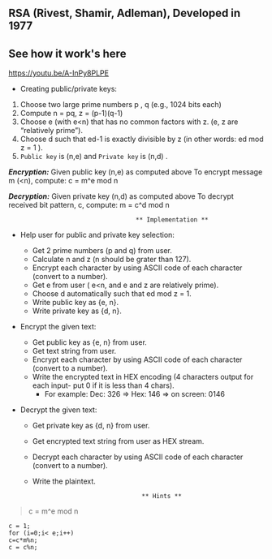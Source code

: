 ## RSA (Rivest, Shamir, Adleman), Developed in 1977

## See how it work's here 
https://youtu.be/A-InPy8PLPE



* Creating public/private keys:

1. Choose two large prime numbers p , q (e.g., 1024 bits each)
2. Compute n = pq,  z = (p-1)(q-1)
3. Choose e (with e<n) that has no common factors with z. (e, z are “relatively prime”).
4. Choose d such that ed-1 is  exactly divisible by z (in other words: ed mod z  = 1 ).
5. `Public key` is (n,e) <PU> and `Private key` is (n,d) <PR>.

**_Encryption:_**
Given public key (n,e) as computed above To encrypt message m (<n), compute: c = m^e mod n

**_Decryption:_**
Given private key (n,d) as computed above To decrypt received bit pattern, c, compute: m = c^d mod n

                                       ** Implementation **
* Help user for public and private key selection:
   - Get 2 prime numbers (p and q) from user.
   - Calculate n and z  (n should be grater than 127).
   - Encrypt each character by using ASCII code of each character (convert to a number).
   - Get e from user ( e<n, and e and z are relatively prime).
   - Choose d automatically such that ed mod z  = 1.
   - Write public key as {e, n}.
   - Write private key as {d, n}.

* Encrypt the given text:
   - Get public key as {e, n} from user.
   - Get text string from user.
   - Encrypt each character by using ASCII code of each character (convert to a number).
   - Write the encrypted text in HEX encoding (4 characters output for each input- put 0 if it is less than 4 chars).
     - For example: Dec: 326  => Hex: 146 => on screen: 0146

* Decrypt the given text:
   - Get private key as {d, n} from user.
   - Get encrypted text string from user as HEX stream.
   - Decrypt each character by using ASCII code of each character (convert to a number).
   - Write the plaintext.

                                       ** Hints **
> c = m^e mod  n
```
c = 1;
for (i=0;i< e;i++)
c=c*m%n;
c = c%n;
```
